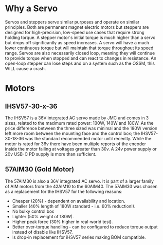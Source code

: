 # Why a Servo
Servos and steppers serve similar purposes and operate on similar principles. Both are permanent magnet electric motors but steppers are designed for high-precision, low-speed use cases that require strong holding torque. A stepper motor's initial torque is much higher than a servo but drops off significantly as speed increases. A servo will have a much lower continuous torque but will maintain that torque throughout its speed range. Servos are also necessarily closed loop, meaning they will continue to provide torque when stopped and can react to changes in resistance. An open-loop stepper can lose steps and on a system such as the OSSM, this WILL cause a crash. 

# Motors
## IHSV57-30-x-36
The IHSV57 is a 36V integrated AC servo made by JMC and comes in 3 sizes, related to the maximum rated power: 100W, 140W and 180W. As the price difference between the three sized was minimal and the 180W version left more room between the mounting face and the control box; the IHSV57-30-18-36 was the standard recommended motor until recently. While the motor is rated for 36v there have been multiple reports of the encoder inside the motor failing at voltages greater than 30v. A 24v power supply or 20v USB-C PD supply is more than sufficient. 

## 57AIM30 (Gold Motor)
The 57AIM30 is also a 36V integrated AC servo. It is part of a larger family of AIM motors from the 42AIM10 to the 60AIM40. The 57AIM30 was chosen as a replacement for the IHSV57 for the following reasons: 
- Cheaper (20%) - dependent on availability and location.
- Smaller (40% length of 180W standard - i.e. 60% reduction!).
- No bulky control box
- Lighter (50% weight of 180W).
- Higher peak force (30% higher in real-world test).
- Better over-torque handling - can be configured to reduce torque output instead of disable like IHSV57.
- Is drop-in replacement for iHSV57 series making BOM compatible.
